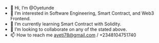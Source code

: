 - 👋 Hi, I’m @Oyetunde
- 👀 I’m interested in Software Engineering, Smart Contract, and Web3 Frontend.
- 🌱 I’m currently learning Smart Contract with Solidity.
- 💞️ I’m looking to collaborate on any of the stated above.
- 📫 How to reach me ayeti78@gmail.com / +2348104751740

<!---
Oyetundee/Oyetundee is a ✨ special ✨ repository because its `README.md` (this file) appears on your GitHub profile.
You can click the Preview link to take a look at your changes.
--->
